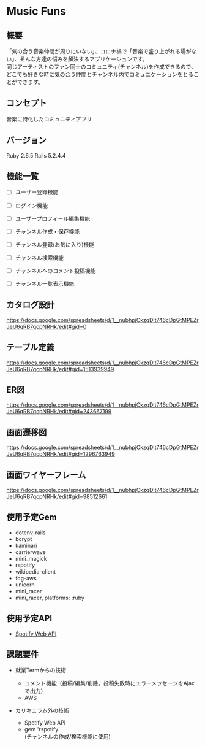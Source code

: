 # Music Funs

## 概要
「気の合う音楽仲間が周りにいない」、コロナ禍で「音楽で盛り上がれる場がない」、そんな方達の悩みを解決するアプリケーションです。  
同じアーティストのファン同士のコミュニティ(チャンネル)を作成できるので、どこでも好きな時に気の合う仲間とチャンネル内でコミュニケーションをとることができます。

## コンセプト
音楽に特化したコミュニティアプリ

## バージョン
Ruby 2.6.5 Rails 5.2.4.4

## 機能一覧
- [ ] ユーザー登録機能
- [ ] ログイン機能
- [ ] ユーザープロフィール編集機能
- [ ] チャンネル作成・保存機能
- [ ] チャンネル登録(お気に入り)機能
- [ ] チャンネル検索機能
- [ ] チャンネルへのコメント投稿機能
- [ ] チャンネル一覧表示機能


## カタログ設計
https://docs.google.com/spreadsheets/d/1__nubhpjCkzqDlt746cDpGtMPEZrJeU6qRB7qcpNRHk/edit#gid=0

## テーブル定義
https://docs.google.com/spreadsheets/d/1__nubhpjCkzqDlt746cDpGtMPEZrJeU6qRB7qcpNRHk/edit#gid=1513939949

## ER図
https://docs.google.com/spreadsheets/d/1__nubhpjCkzqDlt746cDpGtMPEZrJeU6qRB7qcpNRHk/edit#gid=243667199

## 画面遷移図
https://docs.google.com/spreadsheets/d/1__nubhpjCkzqDlt746cDpGtMPEZrJeU6qRB7qcpNRHk/edit#gid=1296763949

## 画面ワイヤーフレーム
https://docs.google.com/spreadsheets/d/1__nubhpjCkzqDlt746cDpGtMPEZrJeU6qRB7qcpNRHk/edit#gid=98512661



## 使用予定Gem
- dotenv-rails
- bcrypt
- kaminari
- carrierwave
- mini_magick
- rspotify
- wikipedia-client
- fog-aws
- unicorn
- mini_racer
- mini_racer, platforms: :ruby

## 使用予定API
- [Spotify Web API](https://developer.spotify.com/documentation/web-api/)

## 課題要件
* 就業Termからの技術
  * コメント機能（投稿/編集/削除。投稿失敗時にエラーメッセージをAjaxで出力）
  * AWS

* カリキュラム外の技術
  * Spotify Web API
  * gem 'rspotify'  
  (チャンネルの作成/検索機能に使用)